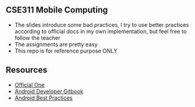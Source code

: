 ## CSE311 Mobile Computing

* The slides introduce some bad practices, I try to use better practices according to official docs in my own implementation, but feel free to follow the teacher
* The assignments are pretty easy
* This repo is for reference purpose ONLY

## Resources

* [Official One](https://developer.android.com/)
* [Android Developer Gitbook](https://google-developer-training.github.io/android-developer-fundamentals-course-practicals/en/)
* [Android Best Practices](https://github.com/futurice/android-best-practices)
